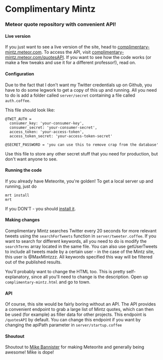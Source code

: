 Complimentary Mintz
===================

### Meteor quote repository with convenient API!

#### Live version
If you just want to see a live version of the site, head to [complimentary-mintz.meteor.com](http://complimentary-mintz.meteor.com/).
To access the API, visit [complimentary-mintz.meteor.com/quotesAPI](http://complimentary-mintz.meteor.com/quotesAPI).
If you want to see how the code works (or make a few tweaks and use it for a different professor!), read on.

#### Configuration
Due to the fact that I don't want my Twitter credentials up on Github, you have to do some legwork to get a copy of this 
up and running. All you need to do is add a folder called `server/secret` containing a file called `auth.coffee`. 

This file should look like: 
```
@TWIT_AUTH =
  consumer_key: 'your-consumer-key',
  consumer_secret: 'your-consumer-secret', 
  access_token: 'your-access-token',
  access_token_secret: 'your-access-token-secret'

@SECRET_PASSWORD = 'you can use this to remove crap from the database'
```

Use this file to store any other secret stuff that you need for production, but don't want anyone to see.

#### Running the code

If you already have Meteorite, you're golden! To get a local server up and running, just do
```
mrt install
mrt
```
If you DON'T - you should [install it](https://github.com/oortcloud/meteorite).

#### Making changes
Complimentary Mintz searches Twitter every 20 seconds for more relevant tweets using the `searchForTweets` function in `server/tweeter.coffee`.
If you want to search for different keywords, all you need to do is modify the `searchTerms` array located in the same file.
You can also use getUserTweets to include all tweets made by a certain user - in the case of the Mintz site, this user is @MaxMintzzz.
All keywords specified this way will be filtered out of the published results.

You'll probably want to change the HTML too. This is pretty self-explanatory, since all you'll need to change is the description.
Open up `complimentary-mintz.html` and go to town.

#### API
Of course, this site would be fairly boring without an API. The API provides a convenient endpoint to grab
a large list of Mintz quotes, which can then be used (for example) as filler data for other projects. This endpoint is
`/quotesAPI` by default. You can change this endpoint if you want by changing the apiPath parameter in `server/startup.coffee`

#### Shoutout
Shoutout to [Mike Bannister](https://github.com/possibilities) for making Meteorite and generally being awesome! Mike is dope!
